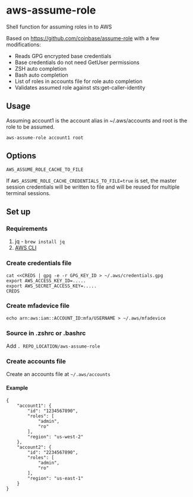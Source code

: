 # aws-assume-role
Shell function for assuming roles in to AWS

Based on https://github.com/coinbase/assume-role with a few modifications:

* Reads GPG encrypted base credentials
* Base credentials do not need GetUser permissions
* ZSH auto completion
* Bash auto completion
* List of roles in accounts file for role auto completion
* Validates assumed role against sts:get-caller-identity

## Usage
Assuming account1 is the account alias in ~/.aws/accounts and root is the role to be assumed.
```
aws-assume-role account1 root
```

## Options

`AWS_ASSUME_ROLE_CACHE_TO_FILE`

If `AWS_ASSUME_ROLE_CACHE_CREDENTIALS_TO_FILE=true` is set, the master session credentials will be written to file and will be reused for multiple terminal sessions.

## Set up

### Requirements
1. jq - `brew install jq`
2. [AWS CLI](http://docs.aws.amazon.com/cli/latest/userguide/installing.html)

### Create credentials file
```
cat <<CREDS | gpg -e -r GPG_KEY_ID > ~/.aws/credentials.gpg
export AWS_ACCESS_KEY_ID=.....
export AWS_SECRET_ACCESS_KEY=.....
CREDS
```

### Create mfadevice file

```
echo arn:aws:iam::ACCOUNT_ID:mfa/USERNAME > ~/.aws/mfadevice
```

### Source in .zshrc or .bashrc
Add `. REPO_LOCATION/aws-assume-role`

### Create accounts file

Create an accounts file at `~/.aws/accounts`

#### Example

```
{
    "account1": {
        "id": "1234567890",
        "roles": [
            "admin",
            "ro"
        ],
        "region": "us-west-2"
    },
    "account2": {
        "id": "2234567890",
        "roles": [
            "admin",
            "ro"
        ],
        "region": "us-east-1"
    }
}
```
